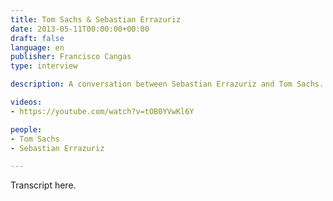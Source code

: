 ```yaml
---
title: Tom Sachs & Sebastian Errazuriz
date: 2013-05-11T00:00:00+00:00
draft: false
language: en
publisher: Francisco Cangas
type: interview

description: A conversation between Sebastian Errazuriz and Tom Sachs.

videos:
- https://youtube.com/watch?v=tOB0YVwKl6Y

people:
- Tom Sachs
- Sebastian Errazuriz

---
```


Transcript here.